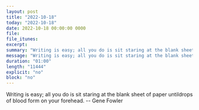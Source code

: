 ```yaml
---
layout: post
title: "2022-10-18"
today: "2022-10-18"
date: 2022-10-18 00:00:00 0000
file:
file_itunes:
excerpt:
summary: "Writing is easy; all you do is sit staring at the blank sheet of paper untildrops of blood form on your forehead. -- Gene Fowler"
message: "Writing is easy; all you do is sit staring at the blank sheet of paper untildrops of blood form on your forehead. -- Gene Fowler"
duration: "01:00"
length: "11444"
explicit: "no"
block: "no"
---
```

Writing is easy; all you do is sit staring at the blank sheet of paper untildrops of blood form on your forehead. -- Gene Fowler

